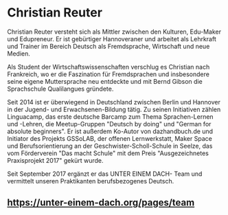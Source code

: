 # Christian Reuter

Christian Reuter versteht sich als Mittler zwischen den Kulturen, Edu-Maker und Edupreneur. Er ist gebürtiger Hannoveraner und arbeitet als Lehrkraft und Trainer im Bereich Deutsch als Fremdsprache, Wirtschaft und neue Medien.

Als Student der Wirtschaftswissenschaften verschlug es Christian nach Frankreich, wo er die Faszination für Fremdsprachen und insbesondere seine eigene Muttersprache neu entdeckte und mit Bernd Gibson die Sprachschule Qualilangues gründete.

Seit 2014 ist er überwiegend in Deutschland zwischen Berlin und Hannover in der Jugend- und Erwachsenen-Bildung tätig. Zu seinen Initiativen zählen Linguacamp, das erste deutsche Barcamp zum Thema Sprachen-Lernen und -Lehren, die Meetup-Gruppen "Deutsch by doing" und "German for absolute beginners". Er ist außerdem Ko-Autor von dazhandbuch.de und Initiator des Projekts GSSoLAB, der offenen Lernwerkstatt, Maker Space und Berufsorientierung an der Geschwister-Scholl-Schule in Seelze, das vom Förderverein "Das macht Schule" mit dem Preis "Ausgezeichnetes Praxisprojekt 2017" gekürt wurde.

Seit September 2017 ergänzt er das UNTER EINEM DACH- Team und vermittelt unseren Praktikanten berufsbezogenes Deutsch.

## https://unter-einem-dach.org/pages/team
